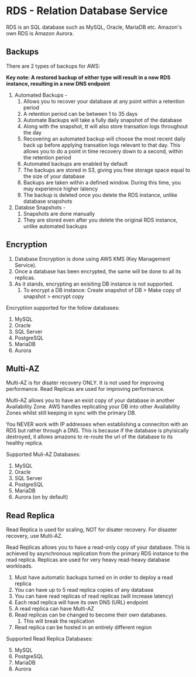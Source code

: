 # RDS - Relation Database Service

RDS is an SQL database such as MySQL, Oracle, MariaDB etc. Amazon's own RDS is Amazon Aurora.

## Backups

There are 2 types of backups for AWS:

**Key note: A restored backup of either type will result in a new RDS instance, resulting in a new DNS endpoint**

1. Automated Backups -
   1. Allows you to recover your database at any point within a retention period
   2. A retention period can be between 1 to 35 days
   3. Automate Backups will take a fully daily snapshot of the database
   4. Along with the snapshot, tt will also store transation logs throughout the day
   5. Recovering an automated backup will choose the most recent daily back up before applying transation logs relevant to that day. This allows you to do a point in time recovery down to a second, within the retention period
   6. Automated backups are enabled by default
   7. The backups are stored in S3, giving you free storage space equal to the size of your database
   8. Backups are taken within a defined window. During this time, you may experience higher latency
   9. The backup is deleted once you delete the RDS instance, unlike database snapshots
2. Databse Snapshots -
   1. Snapshots are done manually
   2. They are stored even after you delete the original RDS instance, unlike automated backups

## Encryption

1. Database Encryption is done using AWS KMS (Key Management Service).
2. Once a database has been encrypted, the same will be done to all its replicas.
3. As it stands, encrypting an exisiting DB instance is not supported.
   1. To encrypt a DB instance: Create snapshot of DB > Make copy of snapshot > encrypt copy

Encryption supported for the follow databases:

1. MySQL
2. Oracle
3. SQL Server
4. PostgreSQL
5. MariaDB
6. Aurora

## Multi-AZ

Multi-AZ is for disater recovery ONLY.
It is not used for improving performance. Read Replicas are used for improving performance.

Multi-AZ allows you to have an exist copy of your database in another Availability Zone.
AWS handles replicating your DB into other Availability Zones whilst still keeping in sync with the primary DB.

You NEVER work with IP addresses when establishing a conneciton with an RDS but rather through a DNS.
This is because if the database is phyisically destroyed, it allows amazons to re-route the url of the database to its healthy replica.

Supported Muli-AZ Databases:

1. MySQL
2. Oracle
3. SQL Server
4. PostgreSQL
5. MariaDB
6. Aurora (on by default)

## Read Replica

Read Replica is used for scaling, NOT for disater recovery.
For disaster recovery, use Multi-AZ.

Read Replicas allows you to have a read-only copy of your database.
This is achieved by asynchronous replication from the primary RDS instance to the read replica.
Replicas are used for very heavy read-heavy database workloads.

1. Must have automatic backups turned on in order to deploy a read replica
2. You can have up to 5 read replica copies of any database
3. You can have read replicas of read replicas (will increase latency)
4. Each read replica will have its own DNS (URL) endpoint
5. A read replica can have Multi-AZ
6. Read replicas can be changed to become their own databases.
   1. This will break the replication
7. Read replica can be hosted in an entirely different region

Supported Read Replica Databases:

5. MySQL
6. PostgreSQL
7. MariaDB
8. Aurora
